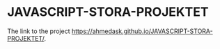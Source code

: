 # JAVASCRIPT-STORA-PROJEKTET
The link to the project
https://ahmedask.github.io/JAVASCRIPT-STORA-PROJEKTET/. 
